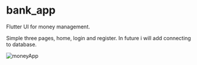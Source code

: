 # bank_app

Flutter UI for money management.

Simple three pages, home, login and register. In future i will add connecting to database.

![moneyApp](https://github.com/poteznyszymon/Flutter_bankapp_loginregister_page/assets/77408864/4e3a9bec-f3ec-4f0d-9361-ffcd5649e85e)
